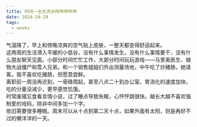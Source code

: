 ```yaml
---
title: 时间一去东流水哗哗哗哗哗
date: 2024-10-29
tags:
  - weeks
---
```

气温降了，早上和傍晚凉爽的空气贴上皮肤，一整天都变得舒适起来。
<br>
这两周的生活滑入平缓的小低谷，没有什么事情发生，没有什么事情要干，没有什么朋友聊天见面。小部分时间忙忙工作，大部分时间玩玩游戏——马里奥医生、植物大战僵尸和雪人兄弟。和一个销售姐姐们外出测量场地，中午吃了炒猪肠，她请客。我不喜欢吃猪肠，但愿意尝鲜。
<br>
离职前一周没再迟到，一骨碌爬起，甚至八点二十到办公室。胃消化的速度加快，吃的分量没减少，更早感觉饥饿。
<br>
时常废寝忘食看言情小说，过了睡点导致失眠，心怦怦跳很快。越长大越不喜欢强制爱的戏码，除非中间多加一个字。
<br>
依旧需要很多睡眠。周末可以从十点到第二天十点，如果外面有太阳，则是再好不过的懒洋洋的一天。